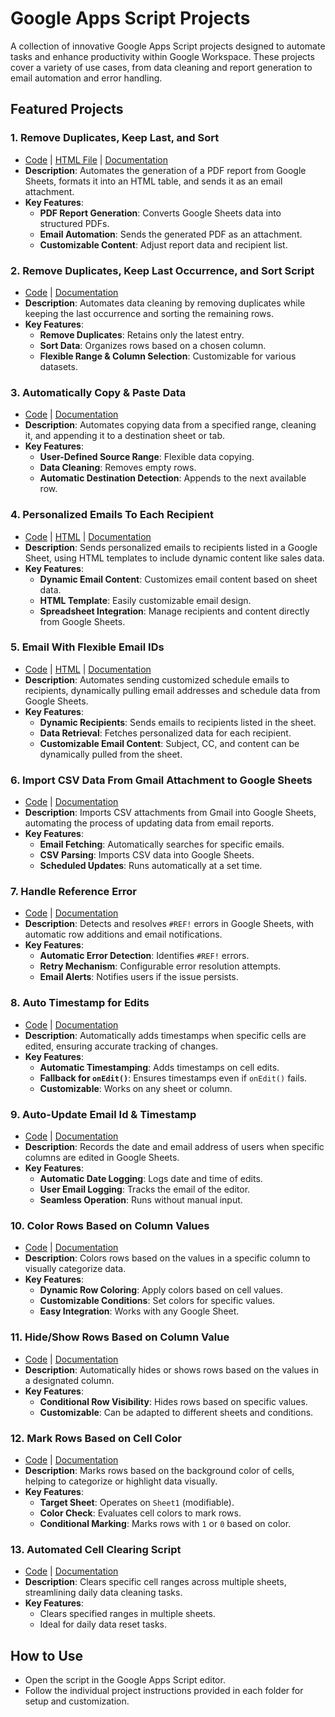 # Google Apps Script Projects
A collection of innovative Google Apps Script projects designed to automate tasks and enhance productivity within Google Workspace. These projects cover a variety of use cases, from data cleaning and report generation to email automation and error handling.

## Featured Projects

### 1. **Remove Duplicates, Keep Last, and Sort**
- [Code](Google_Sheet_Pdf_Report_Email/App_Script.gs) | [HTML File](Google_Sheet_Pdf_Report_Email/HTML.html) | [Documentation](Google_Sheet_Pdf_Report_Email/README.md)
- **Description**: Automates the generation of a PDF report from Google Sheets, formats it into an HTML table, and sends it as an email attachment.
- **Key Features**:
  - **PDF Report Generation**: Converts Google Sheets data into structured PDFs.
  - **Email Automation**: Sends the generated PDF as an attachment.
  - **Customizable Content**: Adjust report data and recipient list.

### 2. **Remove Duplicates, Keep Last Occurrence, and Sort Script**
- [Code](Remove_Duplicate_Rows_And_Sort_Final_Result_Based_On_Column_Value/App_Script.gs) | [Documentation](Remove_Duplicate_Rows_And_Sort_Final_Result_Based_On_Column_Value/README.md)
- **Description**: Automates data cleaning by removing duplicates while keeping the last occurrence and sorting the remaining rows.
- **Key Features**:
  - **Remove Duplicates**: Retains only the latest entry.
  - **Sort Data**: Organizes rows based on a chosen column.
  - **Flexible Range & Column Selection**: Customizable for various datasets.

### 3. **Automatically Copy & Paste Data**
- [Code](Automatically_Paste_Data_From_1_Place_To_Another/App_Script.gs) | [Documentation](Automatically_Paste_Data_From_1_Place_To_Another/README.md)
- **Description**: Automates copying data from a specified range, cleaning it, and appending it to a destination sheet or tab.
- **Key Features**:
  - **User-Defined Source Range**: Flexible data copying.
  - **Data Cleaning**: Removes empty rows.
  - **Automatic Destination Detection**: Appends to the next available row.

### 4. **Personalized Emails To Each Recipient**
- [Code](Personalized_Emails_To_Each_Recipient/App_Script.gs) | [HTML](Personalized_Emails_To_Each_Recipient/HTML.html) | [Documentation](Personalized_Emails_To_Each_Recipient/README.md)
- **Description**: Sends personalized emails to recipients listed in a Google Sheet, using HTML templates to include dynamic content like sales data.
- **Key Features**:
  - **Dynamic Email Content**: Customizes email content based on sheet data.
  - **HTML Template**: Easily customizable email design.
  - **Spreadsheet Integration**: Manage recipients and content directly from Google Sheets.

### 5. **Email With Flexible Email IDs**
- [Code](send_schedule_email_flexible_email_ids/schedule_emails_flx_emails.gs) | [HTML](send_schedule_email_flexible_email_ids/HTML.html) | [Documentation](send_schedule_email_flexible_email_ids/README.md)
- **Description**: Automates sending customized schedule emails to recipients, dynamically pulling email addresses and schedule data from Google Sheets.
- **Key Features**:
  - **Dynamic Recipients**: Sends emails to recipients listed in the sheet.
  - **Data Retrieval**: Fetches personalized data for each recipient.
  - **Customizable Email Content**: Subject, CC, and content can be dynamically pulled from the sheet.

### 6. **Import CSV Data From Gmail Attachment to Google Sheets**
- [Code](Save_From_Email_Attachment_To_Google_Sheet/App_Script.gs) | [Documentation](Save_From_Email_Attachment_To_Google_Sheet/README.md)
- **Description**: Imports CSV attachments from Gmail into Google Sheets, automating the process of updating data from email reports.
- **Key Features**:
  - **Email Fetching**: Automatically searches for specific emails.
  - **CSV Parsing**: Imports CSV data into Google Sheets.
  - **Scheduled Updates**: Runs automatically at a set time.

### 7. **Handle Reference Error**
- [Code](Handle_Ref_Error/App_Script.gs) | [Documentation](Handle_Ref_Error/README.md)
- **Description**: Detects and resolves `#REF!` errors in Google Sheets, with automatic row additions and email notifications.
- **Key Features**:
  - **Automatic Error Detection**: Identifies `#REF!` errors.
  - **Retry Mechanism**: Configurable error resolution attempts.
  - **Email Alerts**: Notifies users if the issue persists.

### 8. **Auto Timestamp for Edits**
- [Code](Save_Date_&_Time_Based_On_Value_In_A_Cell/App_Script.gs) | [Documentation](Save_Date_&_Time_Based_On_Value_In_A_Cell/README.md)
- **Description**: Automatically adds timestamps when specific cells are edited, ensuring accurate tracking of changes.
- **Key Features**:
  - **Automatic Timestamping**: Adds timestamps on cell edits.
  - **Fallback for `onEdit()`**: Ensures timestamps even if `onEdit()` fails.
  - **Customizable**: Works on any sheet or column.

### 9. **Auto-Update Email Id & Timestamp**
- [Code](Save_EmailId_Timestamp_At_The_Time_Of_Edit_In_Sheet/App_Script.gs) | [Documentation](Save_EmailId_Timestamp_At_The_Time_Of_Edit_In_Sheet/README.md)
- **Description**: Records the date and email address of users when specific columns are edited in Google Sheets.
- **Key Features**:
  - **Automatic Date Logging**: Logs date and time of edits.
  - **User Email Logging**: Tracks the email of the editor.
  - **Seamless Operation**: Runs without manual input.

### 10. **Color Rows Based on Column Values**
- [Code](Color_Rows_Based_On_Column_Value/App_Script.gs) | [Documentation](Color_Rows_Based_On_Column_Value/README.md)
- **Description**: Colors rows based on the values in a specific column to visually categorize data.
- **Key Features**:
  - **Dynamic Row Coloring**: Apply colors based on cell values.
  - **Customizable Conditions**: Set colors for specific values.
  - **Easy Integration**: Works with any Google Sheet.

### 11. **Hide/Show Rows Based on Column Value**
- [Code](Hide_Rows_Based_On_Column_Value/App_Script.gs) | [Documentation](Hide_Rows_Based_On_Column_Value/README.md)
- **Description**: Automatically hides or shows rows based on the values in a designated column.
- **Key Features**:
  - **Conditional Row Visibility**: Hides rows based on specific values.
  - **Customizable**: Can be adapted to different sheets and conditions.

### 12. **Mark Rows Based on Cell Color**
- [Code](Value_Based_On_Cell_Color/App_Script.gs) | [Documentation](Value_Based_On_Cell_Color/README.md)
- **Description**: Marks rows based on the background color of cells, helping to categorize or highlight data visually.
- **Key Features**:
  - **Target Sheet**: Operates on `Sheet1` (modifiable).
  - **Color Check**: Evaluates cell colors to mark rows.
  - **Conditional Marking**: Marks rows with `1` or `0` based on color.

### 13. **Automated Cell Clearing Script**
- [Code](clear_cells/ClearCells.gs) | [Documentation](clear_cells/README.md)
- **Description**: Clears specific cell ranges across multiple sheets, streamlining daily data cleaning tasks.
- **Key Features**:
  - Clears specified ranges in multiple sheets.
  - Ideal for daily data reset tasks.

## How to Use
- Open the script in the Google Apps Script editor.
- Follow the individual project instructions provided in each folder for setup and customization.
